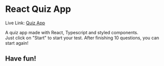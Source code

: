 # React Quiz App

Live Link: [Quiz App](https://duckduckgo.com) <br>

A quiz app made with React, Typescript and styled components. <br>
Just click on "Start" to start your test. After finishing 10 questions, you can start again! <br>

## Have fun!

